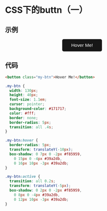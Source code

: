 # CSS下的buttn（一）

## 示例

<center>
  <button class="my-btn">Hover Me!</button>
</center>


<style>
.my-btn {
  width: 130px;
  height: 40px;
  font-size: 1.1em;
  cursor: pointer;
  background-color: #171717;
  color: #fff;
  border: none;
  border-radius: 5px;
  transition: all .4s;
}

.my-btn:hover {
  border-radius: 5px;
  transform: translateY(-10px);
  box-shadow: 0 7px 0 -2px #f85959,
    0 15px 0 -4px #39a2db,
    0 16px 10px -3px #39a2db;
}

.my-btn:active {
  transition: all 0.2s;
  transform: translateY(-5px);
  box-shadow: 0 2px 0 -2px #f85959,
    0 8px 0 -4px #39a2db,
    0 12px 10px -3px #39a2db;
}
</style>

## 代码

```html
<button class="my-btn">Hover Me!</button>
```

```css
.my-btn {
  width: 130px;
  height: 40px;
  font-size: 1.1em;
  cursor: pointer;
  background-color: #171717;
  color: #fff;
  border: none;
  border-radius: 5px;
  transition: all .4s;
}

.my-btn:hover {
  border-radius: 5px;
  transform: translateY(-10px);
  box-shadow: 0 7px 0 -2px #f85959,
    0 15px 0 -4px #39a2db,
    0 16px 10px -3px #39a2db;
}

.my-btn:active {
  transition: all 0.2s;
  transform: translateY(-5px);
  box-shadow: 0 2px 0 -2px #f85959,
    0 8px 0 -4px #39a2db,
    0 12px 10px -3px #39a2db;
}
```
